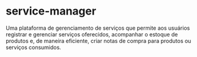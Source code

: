 # service-manager
Uma plataforma de gerenciamento de serviços que permite aos usuários registrar e gerenciar serviços oferecidos, acompanhar o estoque de produtos e, de maneira eficiente, criar notas de compra para produtos ou serviços consumidos.